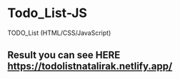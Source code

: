 # Todo_List-JS
 TODO_List (HTML/CSS/JavaScript)
 
## Result you can see HERE  https://todolistnatalirak.netlify.app/
